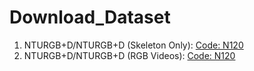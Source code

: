 # Download_Dataset
1. NTURGB+D/NTURGB+D (Skeleton Only): [Code: N120](https://pan.baidu.com/s/1-BiUXpb-m9aD_CmkO8eIPQ )
2. NTURGB+D/NTURGB+D (RGB Videos): [Code: N120](https://pan.baidu.com/s/1VqRK5b858kROIa6cRR_4tw)
